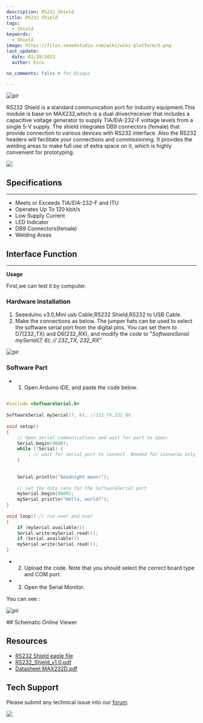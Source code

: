 ```yaml
---
description: RS232_Shield
title: RS232 Shield
tags:
  - Shield
keywords:
  - Shield
image: https://files.seeedstudio.com/wiki/wiki-platform/S.png
last_update:
  date: 01/30/2023  
  author: Eico 

no_comments: false # for Disqus

---
```


<p style={{textAlign: 'center'}}><img src="https://files.seeedstudio.com/wiki/RS232_Shield/img/RS232_Shield_Photo.jpg" alt="pir" width={600} height="auto" /></p>

RS232 Shield is a standard communication port for industry equipment.This module is base on MAX232,which is a dual driver/receiver that includes a capacitive voltage generator to supply TIA/EIA-232-F voltage levels from a single 5-V supply. The shield integrates DB9 connectors (female) that provide connection to various devices with RS232 interface. Also the RS232 headers will facilitate your connections and commissioning. It provides the welding areas to make full use of extra space on it, which is highly convenient for prototyping.

<p style={{textAlign: 'center'}}><a href="https://www.seeedstudio.com/RS232-Shield-p-1910.html" target="_blank"><img src="https://files.seeedstudio.com/wiki/Seeed-WiKi/docs/images/300px-Get_One_Now_Banner-ragular.png" /></a></p>

## Specifications
-------------

-   Meets or Exceeds TIA/EIA-232-F and ITU
-   Operates Up To 120 kbit/s
-   Low Supply Current
-   LED Indicator
-   DB9 Connectors(female)
-   Welding Areas


## Interface Function
------------------

**Usage**

First,we can test it by computer.

### Hardware Installation

1. Seeeduino v3.0,Mini usb Cable,RS232 Shield,RS232 to USB Cable.
2. Make the connections as below. The jumper hats can be used to select the software serial port from the digital pins. You can set them to D7(232\_TX) and D6(232\_RX), and modify the code to "*SoftwareSerial mySerial(7, 6); // 232\_TX, 232\_RX*"

<p style={{textAlign: 'center'}}><img src="https://files.seeedstudio.com/wiki/RS232_Shield/img/RS232_Shield_usage.jpg" alt="pir" width={600} height="auto" /></p>

### Software Part

-   1) Open Arduino IDE, and paste the code below.

```CPP
 
#include <SoftwareSerial.h>
 
SoftwareSerial mySerial(7, 6); //232_TX,232_RX
 
void setup()
{
    // Open serial communications and wait for port to open:
    Serial.begin(9600);
    while (!Serial) {
        ; // wait for serial port to connect. Needed for Leonardo only
    }
 
 
    Serial.println("Goodnight moon!");
 
    // set the data rate for the SoftwareSerial port
    mySerial.begin(9600);
    mySerial.println("Hello, world?");
}
 
void loop() // run over and over
{
    if (mySerial.available())
    Serial.write(mySerial.read());
    if (Serial.available())
    mySerial.write(Serial.read());
}
```

-   2) Upload the code. Note that you should select the correct board type and COM port.
-   3) Open the Serial Monitor.

You can see :
<p style={{textAlign: 'center'}}><img src="https://files.seeedstudio.com/wiki/RS232_Shield/img/RS232_Shield_usage1.jpg" alt="pir" width={600} height="auto" /></p>


<div>
  ## Schematic Online Viewer
  <div className="altium-ecad-viewer" data-project-src="https://files.seeedstudio.com/wiki/RS232_Shield/res/RS232_Shield_v1.0_Eagle.zip" style={{borderRadius: '0px 0px 4px 4px', height: 500, borderStyle: 'solid', borderWidth: 1, borderColor: 'rgb(241, 241, 241)', overflow: 'hidden', maxWidth: 1280, maxHeight: 700, boxSizing: 'border-box'}}>
  </div>
</div>



Resources
--------

-   [RS232 Shield eagle file](https://files.seeedstudio.com/wiki/RS232_Shield/res/RS232_Shield_v1.0_Eagle.zip)
-   [RS232\_Shield\_v1.0.pdf](https://files.seeedstudio.com/wiki/RS232_Shield/res/RS232_Shield_v1.pdf)
-   [Datasheet MAX232D.pdf](https://files.seeedstudio.com/wiki/RS232_Shield/res/MAX232D.pdf)


<!-- This Markdown file was created from https://www.seeedstudio.com/wiki/RS232_Shield -->

## Tech Support
Please submit any technical issue into our [forum](https://forum.seeedstudio.com/). 
<br />
<p style={{textAlign: 'center'}}><a href="https://www.seeedstudio.com/act-4.html?utm_source=wiki&utm_medium=wikibanner&utm_campaign=newproducts" target="_blank"><img src="https://files.seeedstudio.com/wiki/Wiki_Banner/new_product.jpg" /></a></p>